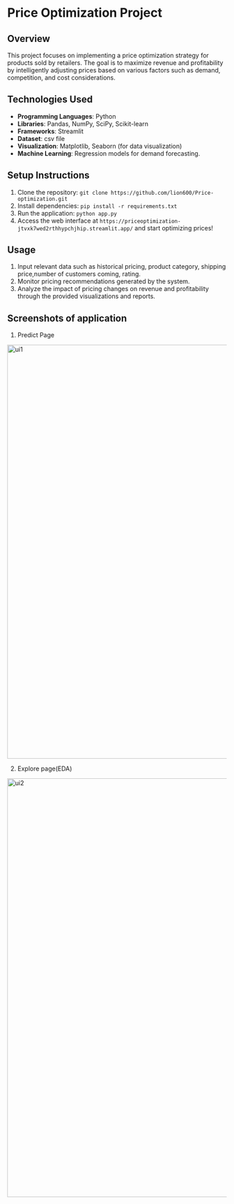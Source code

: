 # Price Optimization Project

## Overview
This project focuses on implementing a price optimization strategy for products sold by retailers. The goal is to maximize revenue and profitability by intelligently adjusting prices based on various factors such as demand, competition, and cost considerations.

## Technologies Used
- **Programming Languages**: Python
- **Libraries**: Pandas, NumPy, SciPy, Scikit-learn
- **Frameworks**: Streamlit
- **Dataset**: csv file
- **Visualization**: Matplotlib, Seaborn (for data visualization)
- **Machine Learning**: Regression models for demand forecasting.

## Setup Instructions
1. Clone the repository: `git clone https://github.com/lion600/Price-optimization.git`
2. Install dependencies: `pip install -r requirements.txt`
3. Run the application: `python app.py`
4. Access the web interface at `https://priceoptimization-jtvxk7wed2rthhypchjhip.streamlit.app/` and start optimizing prices!

## Usage
1. Input relevant data such as historical pricing, product category, shipping price,number of customers coming, rating.
2. Monitor pricing recommendations generated by the system.
3. Analyze the impact of pricing changes on revenue and profitability through the provided visualizations and reports.

## Screenshots of application
   
1. Predict Page
<img width="949" alt="ui1" src="https://github.com/lion600/Price_optimization/assets/64638098/95d376f5-a4ea-4830-8a77-79f5c0c85ec2">

2. Explore page(EDA)
<img width="960" alt="ui2" src="https://github.com/lion600/Price_optimization/assets/64638098/5e6bb211-8196-4702-9c25-104980b2333e">
